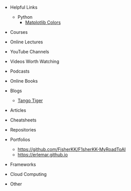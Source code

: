 - Helpful Links
  + Python
    + [Matplotlib Colors](https://matplotlib.org/stable/gallery/color/named_colors.html)

- Courses

- Online Lectures

- YouTube Channels

- Videos Worth Watching

- Podcasts

- Online Books

- Blogs
  + [Tango Tiger](https://tangotiger.net)

- Articles

- Cheatsheets

- Repositories

- Portfolios
	+ https://github.com/FisherKK/F1sherKK-MyRoadToAI
  + https://erlemar.github.io

- Frameworks

- Cloud Computing

- Other
